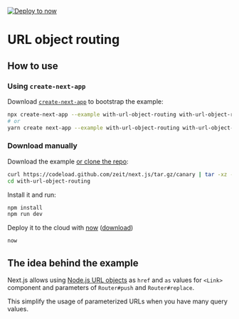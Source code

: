 [![Deploy to now](https://deploy.now.sh/static/button.svg)](https://deploy.now.sh/?repo=https://github.com/zeit/next.js/tree/master/examples/with-url-object-routing)
# URL object routing

## How to use

### Using `create-next-app`

Download [`create-next-app`](https://github.com/segmentio/create-next-app) to bootstrap the example:

```bash
npx create-next-app --example with-url-object-routing with-url-object-routing-app
# or
yarn create next-app --example with-url-object-routing with-url-object-routing-app
```

### Download manually

Download the example [or clone the repo](https://github.com/zeit/next.js):

```bash
curl https://codeload.github.com/zeit/next.js/tar.gz/canary | tar -xz --strip=2 next.js-canary/examples/with-url-object-routing
cd with-url-object-routing
```

Install it and run:

```bash
npm install
npm run dev
```

Deploy it to the cloud with [now](https://zeit.co/now) ([download](https://zeit.co/download))

```bash
now
```

## The idea behind the example

Next.js allows using [Node.js URL objects](https://nodejs.org/api/url.html#url_url_strings_and_url_objects) as `href` and `as` values for `<Link>` component and parameters of `Router#push` and `Router#replace`.

This simplify the usage of parameterized URLs when you have many query values.
